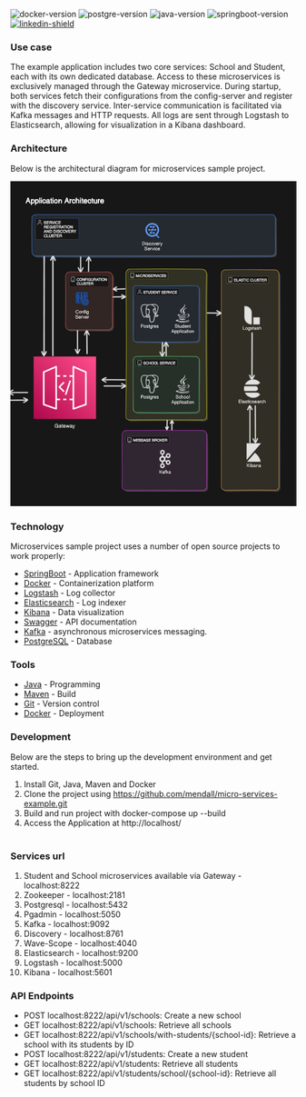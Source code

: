 ![docker-version] ![postgre-version] ![java-version] ![springboot-version] [![linkedin-shield]][linkedin-url]

### Use case

The example application includes two core services: School and Student, each with its own dedicated database. Access to these microservices is exclusively managed through the Gateway microservice. During startup, both services fetch their configurations from the config-server and register with the discovery service. Inter-service communication is facilitated via Kafka messages and HTTP requests. All logs are sent through Logstash to Elasticsearch, allowing for visualization in a Kibana dashboard.

### Architecture

Below is the architectural diagram for microservices sample project.

![alt tag](https://github.com/mendall/micro-services-example/blob/main/documents/Architecture-diagram.jpg?raw=true)

### Technology

Microservices sample project uses a number of open source projects to work properly:

* [SpringBoot] - Application framework
* [Docker] - Containerization platform
* [Logstash] - Log collector
* [Elasticsearch] - Log indexer
* [Kibana] - Data visualization
* [Swagger] - API documentation
* [Kafka] - asynchronous microservices messaging.
* [PostgreSQL] - Database

### Tools

* [Java] - Programming
* [Maven] - Build
* [Git] - Version control
* [Docker] - Deployment

### Development

Below are the steps to bring up the development environment and get started.

1) Install Git, Java, Maven and Docker</br>
2) Clone the project using https://github.com/mendall/micro-services-example.git</br>
3) Build and run project with docker-compose up --build
4) Access the Application at http://localhost/</br></br>

### Services url

1) Student and School microservices available via Gateway - localhost:8222
2) Zookeeper - localhost:2181
3) Postgresql - localhost:5432
4) Pgadmin - localhost:5050
5) Kafka - localhost:9092
6) Discovery - localhost:8761
7) Wave-Scope - localhost:4040
8) Elasticsearch - localhost:9200
9) Logstash - localhost:5000
10) Kibana - localhost:5601

### API Endpoints

* POST localhost:8222/api/v1/schools: Create a new school
* GET localhost:8222/api/v1/schools: Retrieve all schools
* GET localhost:8222/api/v1/schools/with-students/{school-id}: Retrieve a school with its students by ID
* POST localhost:8222/api/v1/students: Create a new student
* GET localhost:8222/api/v1/students: Retrieve all students
* GET localhost:8222/api/v1/students/school/{school-id}: Retrieve all students by school ID

[//]: # (These are reference links used in the body of this note and get stripped out when the markdown processor does its job.)

[SpringBoot]: <https://projects.spring.io/spring-boot/>
[Docker]: <https://www.docker.com>
[Maven]: <https://maven.apache.org>
[Git]: <https://git-scm.com>
[Java]: <https://go.java>
[Logstash]: <https://www.elastic.co/products/logstash>
[Elasticsearch]: <https://www.elastic.co/products/elasticsearch>
[Kibana]: <https://www.elastic.co/products/kibana>
[Swagger]: <https://swagger.io/>
[Kafka]: <https://spring.io/projects/spring-kafka>
[PostgreSQL]: <https://www.postgresql.org/>

[linkedin-shield]: https://img.shields.io/badge/-LinkedIn-black.svg?colorB=blue&logo=linkedin
[linkedin-url]: https://www.linkedin.com/in/vladyslav-konovalov-451b6614a
[java-version]: https://img.shields.io/badge/java-17-yellow
[postgre-version]: https://img.shields.io/badge/postgresql-16.3-blue?logo=postgresql
[docker-version]: https://img.shields.io/badge/docker-26.1.1-blue?logo=docker
[springboot-version]: https://img.shields.io/badge/springboot-3.3.1-green?logo=springboot
